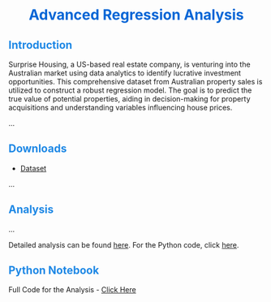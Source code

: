 <!-- Title with Styling -->
<h1 align="center">
  <span style="color: #0366d6;">Advanced Regression Analysis</span>
</h1>

<!-- Introduction Section -->
## <span style="color: #1e88e5;">Introduction</span>

Surprise Housing, a US-based real estate company, is venturing into the Australian market using data analytics to identify lucrative investment opportunities. This comprehensive dataset from Australian property sales is utilized to construct a robust regression model. The goal is to predict the true value of potential properties, aiding in decision-making for property acquisitions and understanding variables influencing house prices.

...

<!-- Downloads Section -->
## <span style="color: #1e88e5;">Downloads</span>

- [Dataset](https://ml-course3-upgrad.s3.amazonaws.com/Assignment_+Advanced+Regression/train.csv)

...

<!-- Analysis Section -->
## <span style="color: #1e88e5;">Analysis</span>

...

Detailed analysis can be found [here](https://github.com/poronita/Advanced_Regression/blob/main/Assignment_Analyis%20.pdf). For the Python code, click [here](https://github.com/poronita/Advanced_Regression/blob/main/Assignment%20Regression%20Part%202.ipynb).

<!-- Python Notebook Section -->
## <span style="color: #1e88e5;">Python Notebook</span>

Full Code for the Analysis - [Click Here](#)
